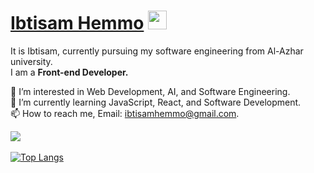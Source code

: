 # [Ibtisam Hemmo](https://ibtisam-hemmo.me) <img src="https://raw.githubusercontent.com/MartinHeinz/MartinHeinz/master/wave.gif" width="30px">

It is Ibtisam, currently pursuing my software engineering from Al-Azhar university.<br />
I am a **Front-end Developer.** <br />



👀 I’m interested in Web Development, AI, and Software Engineering.  
🌱 I’m currently learning JavaScript, React, and Software Development.  
📫 How to reach me, Email: ibtisamhemmo@gmail.com.

![](https://komarev.com/ghpvc/?username=Ibtisam-Hemmo)<br /><br />
[![Top Langs](https://github-readme-stats.vercel.app/api/top-langs/?username=ibtisam-hemmo&layout=compact)](https://github.com/ibtisam-hemmo/github-readme-stats)

